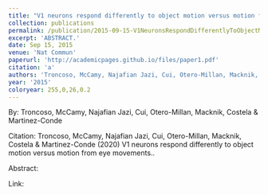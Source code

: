 ```yaml
---
title: "V1 neurons respond differently to object motion versus motion from eye movements."
collection: publications
permalink: /publication/2015-09-15-V1NeuronsRespondDifferentlyToObjectMotionVersusMotionFromEyeMov
excerpt: 'ABSTRACT.'
date: Sep 15, 2015
venue: 'Nat Commun'
paperurl: 'http://academicpages.github.io/files/paper1.pdf'
citation: 'a'
authors: 'Troncoso, McCamy, Najafian Jazi, Cui, Otero-Millan, Macknik, Costela & Martinez-Conde'
year: '2015'
coloryear: 255,0,26,0.2
---
```


By: Troncoso, McCamy, Najafian Jazi, Cui, Otero-Millan, Macknik, Costela & Martinez-Conde

Citation: Troncoso, McCamy, Najafian Jazi, Cui, Otero-Millan, Macknik, Costela & Martinez-Conde (2020) V1 neurons respond differently to object motion versus motion from eye movements.. 

Abstract: 

Link: 
